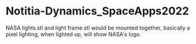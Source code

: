 # Notitia-Dynamics_SpaceApps2022

NASA lights.stl and light frame.stl would be mounted together, basically a pixel lighting, when lighted up, will show NASA's logo.
